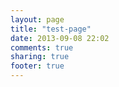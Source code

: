 ```yaml
---
layout: page
title: "test-page"
date: 2013-09-08 22:02
comments: true
sharing: true
footer: true
---
```

